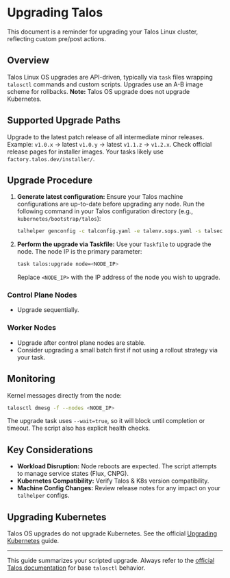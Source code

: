 # Upgrading Talos

This document is a reminder for upgrading your Talos Linux cluster, reflecting custom pre/post actions.

## Overview

Talos Linux OS upgrades are API-driven, typically via `task` files wrapping `talosctl` commands and custom scripts. Upgrades use an A-B image scheme for rollbacks.
**Note:** Talos OS upgrade does not upgrade Kubernetes.

## Supported Upgrade Paths

Upgrade to the latest patch release of all intermediate minor releases.
Example: `v1.0.x` -> latest `v1.0.y` -> latest `v1.1.z` -> `v1.2.x`.
Check official release pages for installer images. Your tasks likely use `factory.talos.dev/installer/`.

## Upgrade Procedure

1.  **Generate latest configuration:**
    Ensure your Talos machine configurations are up-to-date before upgrading any node. Run the following command in your Talos configuration directory (e.g., `kubernetes/bootstrap/talos`):
    ```sh
    talhelper genconfig -c talconfig.yaml -e talenv.sops.yaml -s talsecret.sops.yaml
    ```

2.  **Perform the upgrade via Taskfile:**
    Use your `Taskfile` to upgrade the node. The node IP is the primary parameter:
    ```sh
    task talos:upgrade node=<NODE_IP>
    ```
    Replace `<NODE_IP>` with the IP address of the node you wish to upgrade.

### Control Plane Nodes

-   Upgrade sequentially.

### Worker Nodes

-   Upgrade after control plane nodes are stable.
-   Consider upgrading a small batch first if not using a rollout strategy via your task.

## Monitoring

Kernel messages directly from the node:
```sh
talosctl dmesg -f --nodes <NODE_IP>
```
The upgrade task uses `--wait=true`, so it will block until completion or timeout. The script also has explicit health checks.

## Key Considerations

-   **Workload Disruption:** Node reboots are expected. The script attempts to manage service states (Flux, CNPG).
-   **Kubernetes Compatibility:** Verify Talos & K8s version compatibility.
-   **Machine Config Changes:** Review release notes for any impact on your `talhelper` configs.

## Upgrading Kubernetes

Talos OS upgrades do not upgrade Kubernetes. See the official [Upgrading Kubernetes](https://www.talos.dev/v1.10/kubernetes-guides/upgrading-kubernetes/) guide.

---

This guide summarizes your scripted upgrade. Always refer to the [official Talos documentation](https://www.talos.dev/latest/talos-guides/upgrading-talos/) for base `talosctl` behavior. 